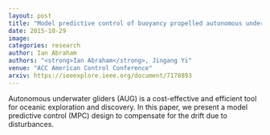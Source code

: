 ```yaml
---
layout: post
title: "Model predictive control of buoyancy propelled autonomous underwater glider"
date: 2015-10-29
image: 
categories: research
author: Ian Abraham
authors: "<strong>Ian Abraham</strong>, Jingang Yi"
venue: "ACC American Control Conference"
arxiv: https://ieeexplore.ieee.org/document/7170893
---
```

Autonomous underwater gliders (AUG) is a cost-effective and efficient tool for oceanic exploration and discovery. In this paper, we present a model predictive control (MPC) design to compensate for the drift due to disturbances. 